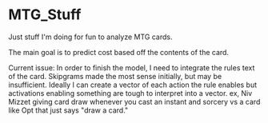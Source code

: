 # MTG_Stuff
Just stuff I'm doing for fun to analyze MTG cards.

The main goal is to predict cost based off the contents of the card.

Current issue:
In order to finish the model, I need to integrate the rules text of the card. Skipgrams made the most sense initially, but may be insufficient. Ideally I can create a vector of each action the rule enables but activations enabling something are tough to interpret into a vector. ex, Niv Mizzet giving card draw whenever you cast an instant and sorcery vs a card like Opt that just says "draw a card." 
